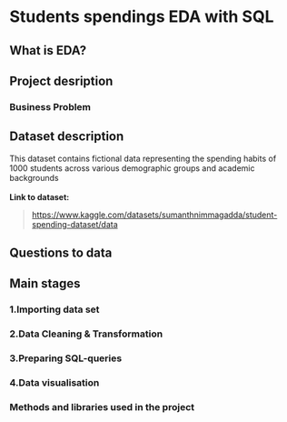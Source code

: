 # Students spendings EDA with SQL
## What is EDA?
## Project desription
### Business Problem
## Dataset description
This dataset contains fictional data representing the spending habits of 1000 students across various demographic groups and academic backgrounds
<br/>
<br/> **Link to dataset:**
 > https://www.kaggle.com/datasets/sumanthnimmagadda/student-spending-dataset/data
## Questions to data
## Main stages
### 1.Importing data set
### 2.Data Cleaning & Transformation
### 3.Preparing SQL-queries
### 4.Data visualisation
### Methods and libraries used in the project
